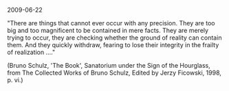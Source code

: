 2009-06-22


"There are things that cannot ever occur with any precision. They are too big and too magnificent to be contained in mere facts. They are merely trying to occur, they are checking whether the ground of reality can contain them. And they quickly withdraw, fearing to lose their integrity in the frailty of realization ...."

(Bruno Schulz, 'The Book', Sanatorium under the Sign of the Hourglass, from The Collected Works of Bruno Schulz, Edited by Jerzy Ficowski, 1998, p. vi.)
